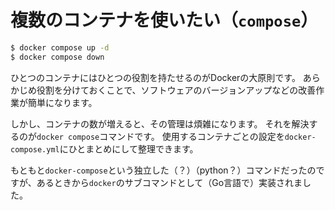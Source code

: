# 複数のコンテナを使いたい（``compose``）

```bash
$ docker compose up -d
$ docker compose down
```

ひとつのコンテナにはひとつの役割を持たせるのがDockerの大原則です。
あらかじめ役割を分けておくことで、ソフトウェアのバージョンアップなどの改善作業が簡単になります。

しかし、コンテナの数が増えると、その管理は煩雑になります。
それを解決するのが``docker compose``コマンドです。
使用するコンテナごとの設定を``docker-compose.yml``にひとまとめにして整理できます。

もともと``docker-compose``という独立した（？）（python？）コマンドだったのですが、あるときから``docker``のサブコマンドとして（Go言語で）実装されました。
